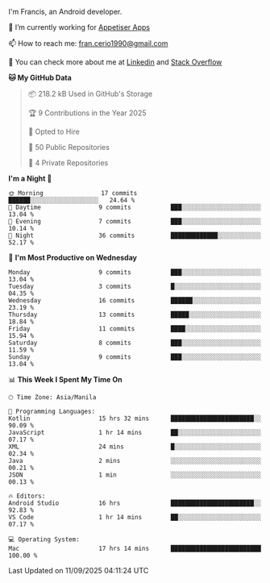 
I'm Francis, an Android developer.

🔭 I’m currently working for [Appetiser Apps](http://appetiser.com.au)

📫 How to reach me: fran.cerio1990@gmail.com

👀 You can check more about me at [Linkedin](https://www.linkedin.com/in/francerio/) and [Stack Overflow](https://stackoverflow.com/users/1614267/fran-ceriu)



<!--START_SECTION:waka-->
**🐱 My GitHub Data** 

> 📦 218.2 kB Used in GitHub's Storage 
 > 
> 🏆 9 Contributions in the Year 2025
 > 
> 💼 Opted to Hire
 > 
> 📜 50 Public Repositories 
 > 
> 🔑 4 Private Repositories 
 > 
**I'm a Night 🦉** 

```text
🌞 Morning                17 commits          ██████░░░░░░░░░░░░░░░░░░░   24.64 % 
🌆 Daytime                9 commits           ███░░░░░░░░░░░░░░░░░░░░░░   13.04 % 
🌃 Evening                7 commits           ███░░░░░░░░░░░░░░░░░░░░░░   10.14 % 
🌙 Night                  36 commits          █████████████░░░░░░░░░░░░   52.17 % 
```
📅 **I'm Most Productive on Wednesday** 

```text
Monday                   9 commits           ███░░░░░░░░░░░░░░░░░░░░░░   13.04 % 
Tuesday                  3 commits           █░░░░░░░░░░░░░░░░░░░░░░░░   04.35 % 
Wednesday                16 commits          ██████░░░░░░░░░░░░░░░░░░░   23.19 % 
Thursday                 13 commits          █████░░░░░░░░░░░░░░░░░░░░   18.84 % 
Friday                   11 commits          ████░░░░░░░░░░░░░░░░░░░░░   15.94 % 
Saturday                 8 commits           ███░░░░░░░░░░░░░░░░░░░░░░   11.59 % 
Sunday                   9 commits           ███░░░░░░░░░░░░░░░░░░░░░░   13.04 % 
```


📊 **This Week I Spent My Time On** 

```text
🕑︎ Time Zone: Asia/Manila

💬 Programming Languages: 
Kotlin                   15 hrs 32 mins      ███████████████████████░░   90.09 % 
JavaScript               1 hr 14 mins        ██░░░░░░░░░░░░░░░░░░░░░░░   07.17 % 
XML                      24 mins             █░░░░░░░░░░░░░░░░░░░░░░░░   02.34 % 
Java                     2 mins              ░░░░░░░░░░░░░░░░░░░░░░░░░   00.21 % 
JSON                     1 min               ░░░░░░░░░░░░░░░░░░░░░░░░░   00.13 % 

🔥 Editors: 
Android Studio           16 hrs              ███████████████████████░░   92.83 % 
VS Code                  1 hr 14 mins        ██░░░░░░░░░░░░░░░░░░░░░░░   07.17 % 

💻 Operating System: 
Mac                      17 hrs 14 mins      █████████████████████████   100.00 % 
```


 Last Updated on 11/09/2025 04:11:24 UTC
<!--END_SECTION:waka-->
